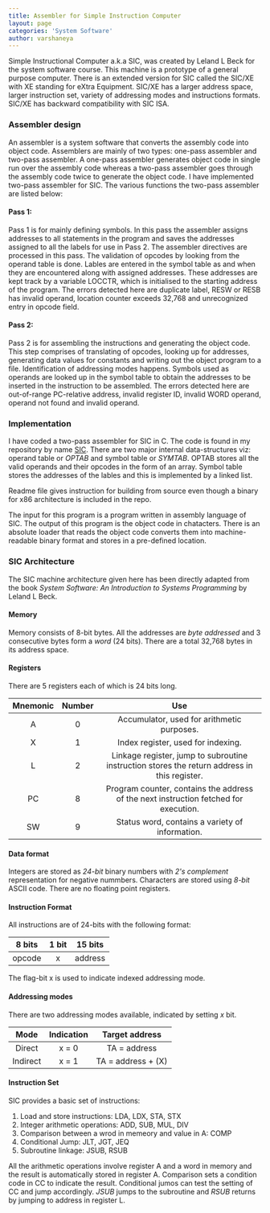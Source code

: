 ```yaml
---
title: Assembler for Simple Instruction Computer
layout: page
categories: 'System Software'
author: varshaneya
---
```


Simple Instructional Computer a.k.a SIC, was created by Leland L Beck for the system software course. This machine is a prototype of a general purpose computer. There is an extended version for SIC called the SIC/XE with XE standing for eXtra Equipment. SIC/XE has a larger address space, larger instruction set, variety of addressing modes and instructions formats. SIC/XE has backward compatibility with SIC ISA. 

### Assembler design

An assembler is a system software that converts the assembly code into object code. Assemblers are mainly of two types: one-pass assembler and two-pass assembler. A one-pass assembler generates object code in single run over the assembly code whereas a two-pass assembler goes through the assembly code twice to generate the object code. I have implemented two-pass assembler for SIC. The various functions the two-pass assembler are listed below:

#### Pass 1:

Pass 1 is for mainly defining symbols. In this pass the assembler assigns addresses to all statements in the program and saves the addresses assigned to all the labels for use in Pass 2. The assembler directives are processed in this pass. The validation of opcodes by looking from the operand table is done. Lables are entered in the symbol table as and when they are encountered along with assigned addresses. These addresses are kept track by a variable LOCCTR, which is initialised to the starting address of the program. The errors detected here are duplicate label, RESW or RESB has invalid operand, location counter exceeds 32,768 and unrecognized entry in opcode field.

#### Pass 2:

Pass 2 is for assembling the instructions and generating the object code. This step comprises of translating of opcodes, looking up for addresses, generating data values for constants and writing out the object program to a file. Identification of addressing modes happens. Symbols used as operands are looked up in the symbol table to obtain the addresses to be inserted in the instruction to be assembled. The errors detected here are out-of-range PC-relative address, invalid register ID, invalid WORD operand, operand not found and invalid operand.

### Implementation

I have coded a two-pass assembler for SIC in C. The code is found in my repository by name [SIC](https://github.com/varshaneya/SIC). There are two major internal data-structures viz: operand table or *OPTAB* and symbol table or *SYMTAB*. OPTAB stores all the valid operands and their opcodes in the form of an array. Symbol table stores the addresses of the lables and this is implemented by a linked list.

Readme file gives instruction for building from source even though a binary for x86 architecture is included in the repo. 

The input for this program is a program written in assembly language of SIC. The output of this program is the object code in chatacters. There is an absolute loader that reads the object code converts them into machine-readable binary format and stores in a pre-defined location.

### SIC Architecture

The SIC machine architecture given here has been directly adapted from the book *System Software: An Introduction to Systems Programming* by Leland L Beck.

#### Memory

Memory consists of 8-bit bytes. All the addresses are *byte addressed* and 3 consecutive bytes form a *word* (24 bits). There are a total 32,768 bytes in its address space.

#### Registers

There are 5 registers each of which is 24 bits long.

| Mnemonic | Number | Use |
|:--------:|:------:|:---:|
| A | 0 | Accumulator, used for arithmetic purposes. |
| X | 1 | Index register, used for indexing. |
| L | 2 | Linkage register, jump to subroutine instruction stores the return address in this register. |
| PC | 8 | Program counter, contains the address of the next instruction fetched for execution. |
| SW | 9 | Status word, contains a variety of information. |

#### Data format

Integers are stored as *24-bit* binary numbers with *2's complement* representation for negative nummbers. Characters are stored using *8-bit* ASCII code. There are no floating point registers.

#### Instruction Format

All instructions are of 24-bits with the following format:

| 8 bits | 1 bit | 15 bits |
|:-----:|:--:|:--------:|
| opcode | x | address |

The flag-bit x is used to indicate indexed addressing mode.

#### Addressing modes

There are two addressing modes available, indicated by setting *x* bit.

| Mode | Indication | Target address |
|:----:|:----------:|:--------------:|
| Direct | x = 0 | TA = address |
| Indirect | x = 1 | TA = address + (X) |

#### Instruction Set

SIC provides a basic set of instructions:

1. Load and store instructions: LDA, LDX, STA, STX
2. Integer arithmetic operations: ADD, SUB, MUL, DIV
3. Comparison between a wrod in memeory and value in A: COMP
4. Conditional Jump: JLT, JGT, JEQ
5. Subroutine linkage: JSUB, RSUB

All the arithmetic operations involve register A and a word in memory and the result is automatically stored in register A. Comparison sets a condition code in CC to indicate the result. Conditional jumos can test the setting of CC and jump accordingly. *JSUB* jumps to the subroutine and *RSUB* returns by jumping to address in register L.

